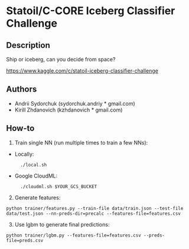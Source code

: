 # Statoil/C-CORE Iceberg Classifier Challenge

## Description

Ship or iceberg, can you decide from space?

https://www.kaggle.com/c/statoil-iceberg-classifier-challenge

## Authors
* Andrii Sydorchuk (sydorchuk.andriy * gmail.com)
* Kirill Zhdanovich (kzhdanovich * gmail.com)

## How-to

1. Train single NN (run multiple times to train a few NNs):
  * Locally:
    ```
      ./local.sh
    ```
  * Google CloudML:
    ```
      ./cloudml.sh $YOUR_GCS_BUCKET
    ```
2. Generate features:
  ```
  python trainer/features.py --train-file data/train.json --test-file data/test.json --nn-preds-dir=precalc --features-file=features.csv
  ```
3. Use lgbm to generate final predictions:
  ```
  python trainer/lgbm.py --features-file=features.csv --preds-file=preds.csv
  ```
